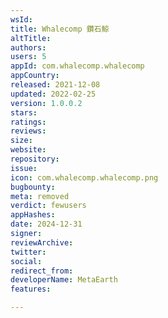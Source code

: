 ```yaml
---
wsId: 
title: Whalecomp 鑽石鯨
altTitle: 
authors: 
users: 5
appId: com.whalecomp.whalecomp
appCountry: 
released: 2021-12-08
updated: 2022-02-25
version: 1.0.0.2
stars: 
ratings: 
reviews: 
size: 
website: 
repository: 
issue: 
icon: com.whalecomp.whalecomp.png
bugbounty: 
meta: removed
verdict: fewusers
appHashes: 
date: 2024-12-31
signer: 
reviewArchive: 
twitter: 
social: 
redirect_from: 
developerName: MetaEarth
features: 

---
```


